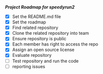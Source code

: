 ***Project Roadmap for speedyrun2***

- [x] Set the README.md file
- [x] Set the roadmap
- [x] Find related repository
- [x] Clone the related repository into team
- [x] Ensure repository is public
- [x] Each member has right to access the repo
- [x] Assign an open source license
- [x] Evaluate repository
- [ ] Test repository and run the code
- [ ] reporting issues
